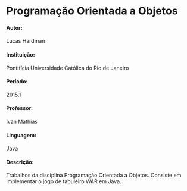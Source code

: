 # Programação Orientada a Objetos

#### Autor:
Lucas Hardman

#### Instituição:
Pontifícia Universidade Católica do Rio de Janeiro

#### Período:
2015.1

#### Professor:
Ivan Mathias

#### Linguagem:
Java

#### Descrição:
Trabalhos da disciplina Programação Orientada a Objetos. Consiste em implementar o jogo de tabuleiro WAR em Java.
